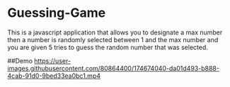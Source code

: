 # Guessing-Game
This is a javascript application that allows you to designate a max number then a number is 
randomly selected between 1 and the max number and you are given 5 tries to guess the random number 
that was selected.

##Demo
https://user-images.githubusercontent.com/80864400/174674040-da01d493-b888-4cab-91d0-9bed33ea0bc1.mp4

